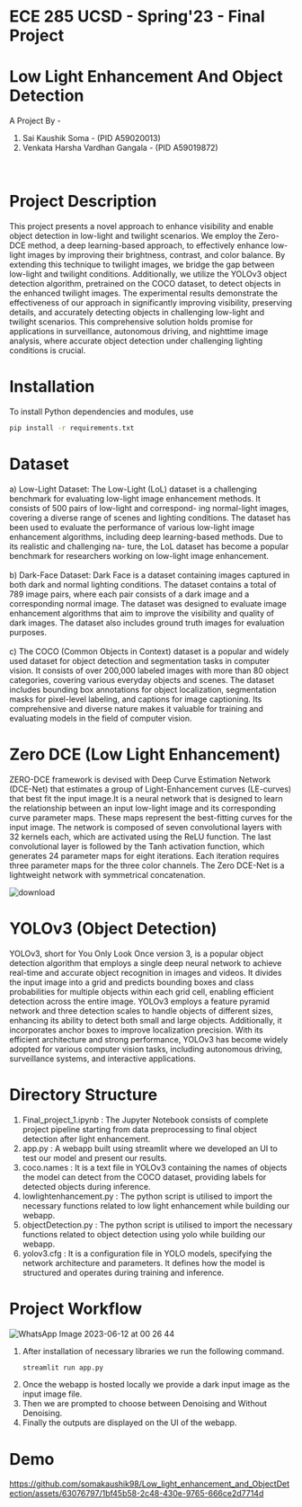 # ECE 285 UCSD - Spring'23 - Final Project
# Low Light Enhancement And Object Detection

A Project By -

1) Sai Kaushik Soma - (PID A59020013)
2) Venkata Harsha Vardhan Gangala - (PID A59019872)
<br>

# Project Description

This project presents a novel approach to enhance visibility and enable object detection in low-light and twilight scenarios. We employ the Zero-DCE method, a deep learning-based approach, to effectively enhance low-light images by improving their brightness, contrast, and color balance. By extending this technique to twilight images, we bridge the gap between low-light and twilight conditions. Additionally, we utilize the YOLOv3 object detection algorithm, pretrained on the COCO dataset, to detect objects in the enhanced twilight images. The experimental results demonstrate the effectiveness of our approach in significantly improving visibility, preserving details, and accurately detecting objects in challenging low-light and twilight scenarios. This comprehensive solution holds promise for applications in surveillance, autonomous driving, and nighttime image analysis, where accurate object detection under challenging lighting conditions is crucial.
<br>

# Installation
To install Python dependencies and modules, use
```bash
pip install -r requirements.txt
```

# Dataset
a) Low-Light Dataset: The Low-Light (LoL) dataset is a challenging benchmark for evaluating
low-light image enhancement methods. It consists of 500 pairs of low-light and correspond-
ing normal-light images, covering a diverse range of scenes and lighting conditions. The
dataset has been used to evaluate the performance of various low-light image enhancement
algorithms, including deep learning-based methods. Due to its realistic and challenging na-
ture, the LoL dataset has become a popular benchmark for researchers working on low-light
image enhancement.
<br>
<br>
b) Dark-Face Dataset: Dark Face is a dataset containing images captured in both dark and
normal lighting conditions. The dataset contains a total of 789 image pairs, where each pair
consists of a dark image and a corresponding normal image. The dataset was designed to
evaluate image enhancement algorithms that aim to improve the visibility and quality of
dark images. The dataset also includes ground truth images for evaluation purposes.
 <br>
 <br>
 c) The COCO (Common Objects in Context) dataset is a popular and widely used dataset for object detection and segmentation tasks in computer vision. It consists of over 200,000 labeled images with more than 80 object categories, covering various everyday objects and scenes. The dataset includes bounding box annotations for object localization, segmentation masks for pixel-level labeling, and captions for image captioning. Its comprehensive and diverse nature makes it valuable for training and evaluating models in the field of computer vision.

 # Zero DCE (Low Light Enhancement)

ZERO-DCE framework is devised with Deep Curve Estimation Network (DCE-Net) that estimates a group of Light-Enhancement curves (LE-curves) that best fit the input image.It is a neural network that is designed to learn the relationship between an input low-light image and its corresponding curve parameter maps. These maps represent the best-fitting curves for the input image. The network is composed of seven convolutional layers with 32 kernels each,
which are activated using the ReLU function. The last convolutional layer is followed by the Tanh activation function, which generates 24 parameter maps for eight iterations. Each iteration requires three parameter maps for the three color channels. The Zero DCE-Net is a lightweight network with
symmetrical concatenation.

![download](https://github.com/somakaushik98/Low_light_enhancement_and_ObjectDetection/assets/63076797/65e168f0-7ff8-49db-bec9-253b78c69f8f=800x)


# YOLOv3 (Object Detection)

YOLOv3, short for You Only Look Once version 3, is a popular object detection algorithm that employs a single deep neural network to achieve real-time and accurate object recognition in images and videos. It divides the input image into a grid and predicts bounding boxes and class probabilities for multiple objects within each grid cell, enabling efficient detection across the entire image. YOLOv3 employs a feature pyramid network and three detection scales to handle objects of different sizes, enhancing its ability to detect both small and large objects. Additionally, it incorporates anchor boxes to improve localization precision. With its efficient architecture and strong performance, YOLOv3 has become widely adopted for various computer vision tasks, including autonomous driving, surveillance systems, and interactive applications.

 # Directory Structure

 1) Final_project_1.ipynb : The Jupyter Notebook consists of complete project pipeline starting from data preprocessing to final object detection after light enhancement. <br>
 2) app.py : A webapp built using streamlit where we developed an UI to test our model and present our results. <br>
 3) coco.names : It is a text file in YOLOv3 containing the names of objects the model can detect from the COCO dataset, providing labels for detected objects during inference. <br>
 4) lowlightenhancement.py : The python script is utilised to import the necessary functions related to low light enhancement while building our webapp.
 5) objectDetection.py : The python script is utilised to import the necessary functions related to object detection using yolo while building our webapp.
 6) yolov3.cfg : It is a configuration file in YOLO models, specifying the network architecture and parameters.
It defines how the model is structured and operates during training and inference.


# Project Workflow

![WhatsApp Image 2023-06-12 at 00 26 44](https://github.com/somakaushik98/Low_light_enhancement_and_ObjectDetection/assets/63076797/22698657-7888-4bff-af86-7baf1f1da884)

1) After installation of necessary libraries we run the following command.
   ```bash
   streamlit run app.py
   ```
2) Once the webapp is hosted locally we provide a dark input image as the input image file.
3) Then we are prompted to choose between Denoising and Without Denoising.
4) Finally the outputs are displayed on the UI of the webapp.

# Demo

https://github.com/somakaushik98/Low_light_enhancement_and_ObjectDetection/assets/63076797/1bf45b58-2c48-430e-9765-666ce2d7714d

